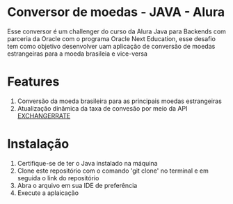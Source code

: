 # Conversor de moedas - JAVA - Alura

Esse conversor é um challenger do curso da Alura Java para Backends com parceria da Oracle com o programa Oracle Next Education, esse desafio tem como objetivo desenvolver uam aplicação de conversão de moedas estrangeiras para a moeda brasileia e vice-versa

# Features

1. Conversão da moeda brasileira para as principais moedas estrangeiras
2. Atualização dinâmica da taxa de convesão por meio da API [EXCHANGERRATE](https://www.exchangerate-api.com/)

# Instalação

1. Certifique-se de ter o Java instalado na máquina
2. Clone este repositório com o comando 'git clone' no terminal e em seguida o link do repositório
3. Abra o arquivo em sua IDE de preferência
4. Execute a aplaicação

